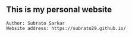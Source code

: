 This is my personal website
------------------------------------------------------------

```
Author: Subrato Sarkar
Website address: https://subrato29.github.io/

```